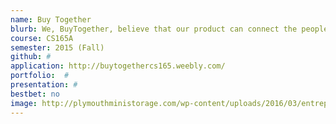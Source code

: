 ```yaml
---
name: Buy Together
blurb: We, BuyTogether, believe that our product can connect the people of tomorrow. We find groups of people who are just shy of big savings and bring them together. We save you money on every purchase and allow you and your friends to enjoy the events you want to go!
course: CS165A
semester: 2015 (Fall)
github: #
application: http://buytogethercs165.weebly.com/
portfolio:  #
presentation: #
bestbet: no
image: http://plymouthministorage.com/wp-content/uploads/2016/03/entrepreneurship-logo-entre1.jpg
---
```

